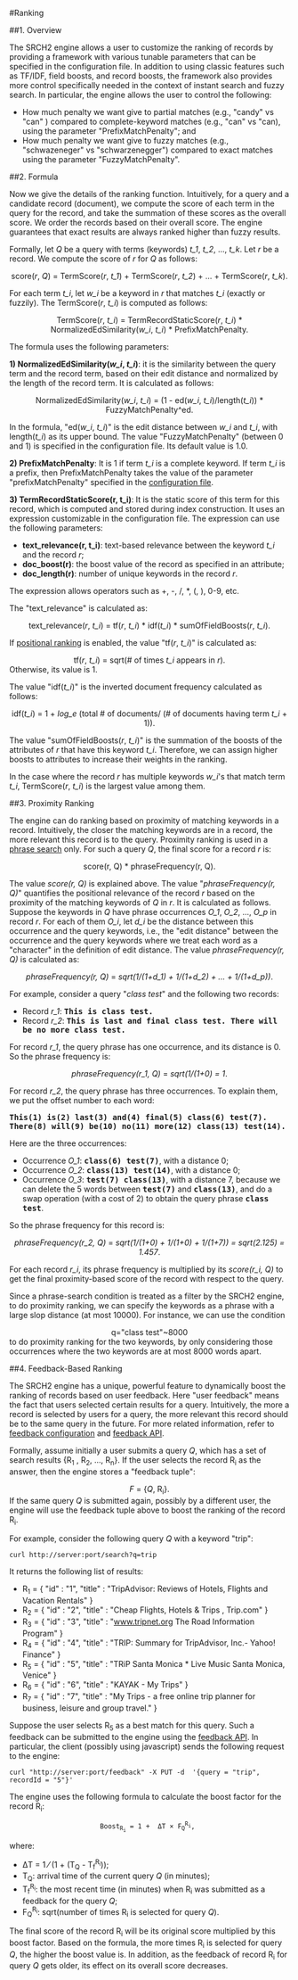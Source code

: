 #Ranking

##1. Overview

The SRCH2 engine allows a user to customize the ranking of records by providing a framework with various tunable parameters that can be specified in the configuration file. In addition to using classic features such as TF/IDF, field boosts, and record boosts, the framework also provides more control specifically needed in the context of instant search and fuzzy search. In particular, the engine allows the user to control the following:

- How much penalty we want give to partial matches (e.g., "candy" vs "can" ) compared to complete-keyword matches (e.g., "can" vs "can), using the parameter "PrefixMatchPenalty"; and
- How much penalty we want give to fuzzy matches (e.g., "schwazeneger" vs "schwarzenegger") compared to exact matches using the parameter "FuzzyMatchPenalty".

##2. Formula

Now we give the details of the ranking function. Intuitively, for a query and a candidate record (document), we compute the score of each term in the query for the record, and take the summation of these scores as the overall score. We order the records based on their overall score. The engine guarantees that exact results are always ranked higher than fuzzy results.

Formally, let <i>Q</i> be a query with terms (keywords) <i>t_1</i>, <i>t_2</i>, ..., <i>t_k</i>. Let <i>r</i> be a record. We compute the score of <i>r</i> for <i>Q</i> as follows:

<center> score(<i>r</i>, <i>Q</i>) = TermScore(<i>r</i>, <i>t_1</i>) + TermScore(<i>r</i>, <i>t_2</i>) + ... + TermScore(<i>r</i>, <i>t_k</i>).</center>

For each term <i>t_i</i>, let <i>w_i</i> be a keyword in <i>r</i> that matches <i>t_i</i> (exactly or fuzzily). The TermScore(<i>r</i>, <i>t_i</i>) is computed as follows:

<center> TermScore(<i>r</i>, <i>t_i</i>) = TermRecordStaticScore(<i>r</i>, <i>t_i</i>) * NormalizedEdSimilarity(<i>w_i</i>, <i>t_i</i>) * PrefixMatchPenalty.</center>

The formula uses the following parameters:

<b>1) NormalizedEdSimilarity(<i>w_i</i>, <i>t_i</i>)</b>: it is the similarity between the query term and the record term, based on their edit distance and normalized by the length of the record term. It is calculated as follows:

<center> NormalizedEdSimilarity(<i>w_i</i>, <i>t_i</i>) = (1 - ed(<i>w_i</i>, <i>t_i</i>)/length(<i>t_i</i>)) * FuzzyMatchPenalty^ed. </center>

In the formula, "ed(<i>w_i</i>, <i>t_i</i>)" is the edit distance between <i>w_i</i> and <i>t_i</i>, with length(<i>t_i</i>) as its upper bound. The value "FuzzyMatchPenalty" (between 0 and 1) is specified in the configuration file. Its default value is 1.0.

<b>2) PrefixMatchPenalty</b>: It is 1 if term <i>t_i</i> is a complete keyword. If term <i>t_i</i> is a prefix, then PrefixMatchPenalty takes the value of the parameter "prefixMatchPenalty" specified in the [configuration file](../example-demo/srch2-config.xml).

<b>3) TermRecordStaticScore(r, t_i)</b>: It is the static score of this term for this record, which is computed and stored during index construction. It uses an expression customizable in the configuration file. The expression can use the following parameters:

- <b>text_relevance(r, t_i)</b>: text-based relevance between the
  keyword <i>t_i</i> and the record <i>r</i>;
- <b>doc_boost(r)</b>: the boost value of the record as specified in an attribute;
- <b>doc_length(r)</b>: number of unique keywords in the record <i>r</i>.

The expression allows operators such as +, -, /, *, (, ), 0-9, etc.

The "text_relevance" is calculated as:

<center> text_relevance(<i>r</i>, <i>t_i</i>) = tf(<i>r</i>, <i>t_i</i>) * idf(<i>t_i</i>) * sumOfFieldBoosts(<i>r</i>, <i>t_i</i>).</center>


If [positional ranking](configuration.mkd#74-enable-positional-index-optional) is
enabled, the value "tf(<i>r</i>, <i>t_i</i>)" is calculated as:
 <center> tf(<i>r</i>, <i>t_i</i>) = sqrt(# of times <i>t_i</i> appears in <i>r</i>).</center>
Otherwise, its value is 1.

The value "idf(<i>t_i</i>)" is the inverted document frequency calculated as follows:

<center>idf(<i>t_i</i>) = 1 + <i>log_e</i> (total # of documents/ (# of documents having term <i>t_i</i> + 1)).</center>

The value "sumOfFieldBoosts(<i>r</i>, <i>t_i</i>)" is the summation of
the boosts of the attributes of <i>r</i> that have this keyword <i>t_i</i>.
Therefore, we can assign higher boosts to attributes to
increase their weights in the ranking.

In the case where the record <i>r</i> has multiple keywords
<i>w_i</i>'s that match term <i>t_i</i>, TermScore(<i>r</i>,
<i>t_i</i>) is the largest value among them.

##3. Proximity Ranking

The engine can do ranking based on proximity of matching keywords
in a record.  Intuitively, the closer the matching keywords are in a
record, the more relevant this record is to the query.   Proximity
ranking is used in a [phrase 
search](restful-search.mkd#334-proximity-search) only.  For such a
query <i>Q</i>, the final score for a record <i>r</i> is:
<center> score(r, Q) * phraseFrequency(r, Q).</center>

The value <i>score(r, Q)</i> is explained above. The value
"<i>phraseFrequency(r, Q)</i>" quantifies the positional relevance of the 
record <i>r</i> based 
on the proximity of the matching keywords of <i>Q</i> in <i>r</i>.
It is calculated as follows.  Suppose the keywords in <i>Q</i> have
phrase occurrences <i>O_1</i>, <i>O_2</i>, ..., <i>O_p</i> in record
<i>r</i>.  For each of them <i>O_i</i>, let <i>d_i</i> be the distance
between this occurrence and the query keywords, i.e., the "edit distance"
between the occurrence and the query keywords where we treat each word
as a "character" in the definition of edit distance.  The value
<i>phraseFrequency(r, Q)</i> is calculated as:
<center><i>phraseFrequency(r, Q)</i> = <i>sqrt(1/(1+d_1) + 1/(1+d_2) + ... + 1/(1+d_p))</i>.</center>

For example, consider a query "<i>class test</i>" and the following
two records:

- Record <i>r_1</i>: <b><tt>This is class test.</tt></b>
- Record <i>r_2</i>: <b><tt>This is last and final class test. There will be no more class test.</tt></b>

For record <i>r_1</i>, the query phrase has one occurrence, and its
distance is 0.  So the phrase frequency is:
<center><i>phraseFrequency(r_1, Q)</i> = <i>sqrt(1/(1+0) = 1</i>.</center>

For record <i>r_2</i>, the query phrase has three occurrences.  To
explain them, we put the offset number to each word:

<b><tt>This(1) is(2) last(3) and(4) final(5) class(6) test(7). There(8) will(9) be(10) no(11) more(12) class(13) test(14).</tt></b>

Here are the three occurrences:

- Occurrence <i>O_1</i>: <b><tt>class(6) test(7)</tt></b>, with a distance 0;
- Occurrence <i>O_2</i>: <b><tt>class(13) test(14)</tt></b>, with a distance 0;
- Occurrence <i>O_3</i>: <b><tt>test(7) class(13)</tt></b>, with a
 distance 7, because we can delete the 5 words between
<b><tt>test(7)</tt></b> and <b><tt>class(13)</tt></b>, and do a swap
operation (with a cost of 2) to obtain the query phrase <b><tt>class test</tt></b>.

So the phrase frequency for this record is:

<center><i>phraseFrequency(r_2, Q)</i> = <i>sqrt(1/(1+0) + 1/(1+0) + 1/(1+7)) = sqrt(2.125) = 1.457</i>.</center>

For each record <i>r_i</i>, its phrase frequency is multiplied by its
<i>score(r_i, Q)</i> to get the final proximity-based score of the
record with respect to the query.

Since a phrase-search condition is treated as a filter by the
SRCH2 engine, to do proximity ranking, we can specify the keywords as a phrase with
a large slop distance (at most 10000).  For instance, we can use 
the condition <center>q="class test"~8000</center> to do proximity ranking for the
two keywords, by only considering those occurrences where the two keywords
are at most 8000 words apart.

##4. Feedback-Based Ranking

The SRCH2 engine has a unique, powerful feature to dynamically
boost the ranking of records based on user feedback.  Here "user feedback"
means the fact that users selected certain results for a query.
Intuitively, the more a record is selected by users for a query, the
more relevant this record should be to the same query in the future.
For more related information, refer to [feedback
configuration](../configuration/#15-user-feedback-optional) and
[feedback API](../restful-control/#7-adding-feedback-for-search-results).

Formally, assume initially a user submits a query <i>Q</i>, which has a set of search
results {R<sub>1</sub> , R<sub>2</sub>, ..., R<sub>n</sub>}. If the
user selects the record R<sub>i</sub> as the answer, then the engine
stores a "feedback tuple":
<center> <i>F</i> = {<i>Q</i>, R<sub>i</sub>}.</center> 
If the same query <i>Q</i> is submitted again, possibly by a different
user, the engine will use the feedback tuple above to boost
the ranking of the record R<sub>i</sub>.

For example, consider the following query <i>Q</i> with a keyword
 "trip":
```
curl http://server:port/search?q=trip
```
It returns the following list of results:

  - R<sub>1</sub> = { "id" : "1", "title" : "TripAdvisor: Reviews of Hotels, Flights and Vacation Rentals" } </br>
  - R<sub>2</sub> = { "id" : "2", "title" : "Cheap Flights, Hotels & Trips , Trip.com" } </br>
  - R<sub>3</sub> = { "id" : "3", "title" : "www.tripnet.org The Road Information Program" } </br>
  - R<sub>4</sub> = { "id" : "4", "title" : "TRIP: Summary for TripAdvisor, Inc.- Yahoo! Finance" } </br>
  - R<sub>5</sub> = { "id" : "5", "title" : "TRiP Santa Monica * Live Music Santa Monica, Venice" } </br>
  - R<sub>6</sub> = { "id" : "6", "title" : "KAYAK - My Trips" } </br>
  - R<sub>7</sub> = { "id" : "7", "title" : "My Trips - a free online trip planner for business, leisure and group travel." }  </br>

Suppose the user selects R<sub>5</sub> as a best match for this
query. Such a feedback can be submitted to the engine using the
[feedback API](../restful-control/#7-adding-feedback-for-search-results).  In
particular, the client (possibly using javascript) sends the following
request to the engine:

```
curl "http://server:port/feedback" -X PUT -d  '{query = "trip", recordId = "5"}'
```

The engine uses the following formula to calculate the boost factor for the record R<sub>i</sub>:

<center><code>Boost<sub>R<sub>i</sub></sub> = 1 +  &Delta;T &times; F<sub>Q</sub><sup>R<sub>i</sub></sup>, </code></center>

where:

 - &Delta;T =  1  &frasl; (1 + (T<sub>Q</sub> - T<sub>f</sub><sup>R<sub>i</sub></sup>));
 - T<sub>Q</sub>: arrival time of the current query <i>Q</i> (in minutes);
 - T<sub>f</sub><sup>R<sub>i</sub></sup>: the most recent time (in
   minutes) when R<sub>i</sub> was submitted as a feedback for the query <i>Q</i>;
 - F<sub>Q</sub><sup>R<sub>i</sub></sup>: sqrt(number of times R<sub>i</sub> is selected for query <i>Q</i>).

The final score of the record R<sub>i</sub> will be its original score
multiplied by this boost factor.  Based on the formula, the more times R<sub>i</sub> is selected for
query <i>Q</i>, the higher the boost value is.  In addition, as the
feedback of record R<sub>i</sub> for query <i>Q</i> gets older, its
effect on its overall score decreases.




